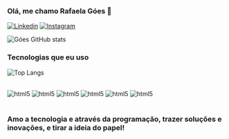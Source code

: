 ### Olá, me chamo Rafaela Góes 🤙

[![Linkedin](https://img.shields.io/badge/LinkedIn-0077B5?style=for-the-badge&logo=linkedin&logoColor=white)](https://www.linkedin.com/in/rafaelagoes/)
[![Instagram](https://img.shields.io/badge/Instagram-E4405F?style=for-the-badge&logo=instagram&logoColor=white)](https://www.instagram.com/rafagoes20/profilecard/?igsh=MWlxNXZ1d3Jpc3ZpZQ==)

![Góes GitHub stats](https://github-readme-stats.vercel.app/api?username=goesrafaela&show_icons=true&theme=onedark)

### Tecnologias que eu uso

![Top Langs](https://github-readme-stats.vercel.app/api/top-langs/?username=goesrafaela&layout=compact)

<div style="display: inline_block"></br>
    <img align="center" alt="html5" src="https://img.shields.io/badge/HTML5-E34F26?style=for-the-badge&logo=html5&logoColor=white"/>
    <img align="center" alt="html5" src="https://img.shields.io/badge/TypeScript-007ACC?style=for-the-badge&logo=typescript&logoColor=white"/>
    <img align="center" alt="html5" src="https://img.shields.io/badge/React_Native-20232A?style=for-the-badge&logo=react&logoColor=61DAFB"/>
    <img align="center" alt="html5" src="https://img.shields.io/badge/MongoDB-4EA94B?style=for-the-badge&logo=mongodb&logoColor=white"/>
    <img align="center" alt="html5" src="https://img.shields.io/badge/Node.js-43853D?style=for-the-badge&logo=node.js&logoColor=white"/>
    <img align="center" alt="html5" src="https://img.shields.io/badge/JavaScript-F7DF1E?style=for-the-badge&logo=javascript&logoColor=black"/>
</div><br/>

### Amo a tecnologia e através da programação, trazer soluções e inovações, e tirar a ideia do papel!

